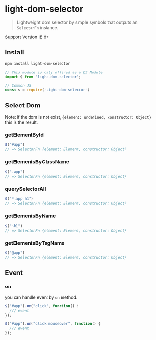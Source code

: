 # light-dom-selector

> Lightweight dom selector by simple symbols that outputs an `SelectorFn` instance.

Support Version IE 6+

## Install

```bash
npm install light-dom-selector
```

```js
// This module is only offered as a ES Module
import $ from "light-dom-selector";

// Common JS
const $ = require("light-dom-selector")
```

## Select Dom

Note: if the dom is not exist, `{element: undefined, constructor: Object}` this is the result.

### getElementById

```js
$("#app")
// => SelectorFn {element: Element, constructor: Object}
```

### getElementsByClassName

```js
$(".app")
// => SelectorFn {element: Element, constructor: Object}
```

### querySelectorAll

```js
$("*.app h1")
// => SelectorFn {element: Element, constructor: Object}
```

### getElementsByName

```js
$("~h1")
// => SelectorFn {element: Element, constructor: Object}
```

### getElementsByTagName

```js
$("@app")
// => SelectorFn {element: Element, constructor: Object}
```

## Event

### on

you can handle event by `on` method.

```js
$("#app").on("click", function() {
  /// event
});

$("#app").on("click mouseover", function() {
  /// event
});
```

